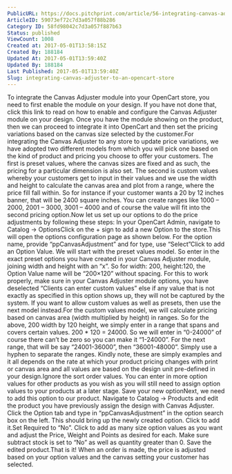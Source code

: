 ```yaml
---
PublicURL: https://docs.pitchprint.com/article/56-integrating-canvas-adjuster-to-an-opencart-store
ArticleID: 59073ef72c7d3a057f88b286
Category ID: 58fd98042c7d3a057f887b63
Status: published
ViewCount: 1008
Created at: 2017-05-01T13:58:15Z
Created By: 188184
Updated At: 2017-05-01T13:59:40Z
Updated By: 188184
Last Published: 2017-05-01T13:59:40Z
Slug: integrating-canvas-adjuster-to-an-opencart-store
---
```

To integrate the Canvas Adjuster module into your OpenCart store, you need to first enable the module on your design. If you have not done that, click this link to read on how to enable and configure the Canvas Adjuster module on your design. Once you have the module showing on the product, then we can proceed to integrate it into OpenCart and then set the pricing variations based on the canvas size selected by the customer.For integrating the Canvas Adjuster to any store to update price variations, we have adopted two different models from which you will pick one based on the kind of product and pricing you choose to offer your customers. The first is preset values, where the canvas sizes are fixed and as such, the pricing for a particular dimension is also set. The second is custom values whereby your customers get to input in their values and we use the width and height to calculate the canvas area and plot from a range, where the price fill fall within. So for instance if your customer wants a 20 by 12 inches banner, that will be 2400 square inches. You can create ranges like 1000 – 2000, 2001 – 3000, 3001 – 4000 and of course the value will fit into the second pricing option.Now let us set up our options to do the price adjustments by following these steps: In your OpenCart Admin, navigate to Catalog -> OptionsClick on the + sign to add a new Option to the store.This will open the options configuration page as shown below. For the option name, provide “ppCanvasAdjustment” and for type, use “Select”Click to add an Option Value. We will start with the preset values model. So enter in the exact preset options you have created in your Canvas Adjuster module, joining width and height with an “x”. So for width: 200, height:120, the Option Value name will be “200×120” without spacing. For this to work properly, make sure in your Canvas Adjuster module options, you have deselected “Clients can enter custom values” else if any value that is not exactly as specified in this option shows up, they will not be captured by the system. If you want to allow custom values as well as presets, then use the next model instead.For the custom values model, we will calculate pricing based on canvas area (width multiplied by height) in ranges. So for the above, 200 width by 120 height, we simply enter in a range that spans and covers certain values. 200 * 120 = 24000. So we will enter in “0-24000” of course there can’t be zero so you can make it “1-24000”. For the next range, that will be say “24001-36000”, then “36001-48000”. Simply use a hyphen to separate the ranges. Kindly note, these are simply examples and it all depends on the rate at which your product pricing changes with print or canvas area and all values are based on the design unit pre-defined in your design.Ignore the sort order values. You can enter in more option values for other products as you wish as you will still need to assign option values to your products at a later stage. Save your new optionNext, we need to add this option to our product. Navigate to Catalog -> Products and edit the product you have previously assign the design with Canvas Adjuster. Click the Option tab and type in “ppCanvasAdjustment” in the option search box on the left. This should bring up the newly created option. Click to add it.Set Required to “No”. Click to add as many size option values as you want and adjust the Price, Weight and Points as desired for each. Make sure subtract stock is set to “No” as well as quantity greater than 0. Save the edited product.That is it! When an order is made, the price is adjusted based on your option values and the canvas setting your customer has selected.